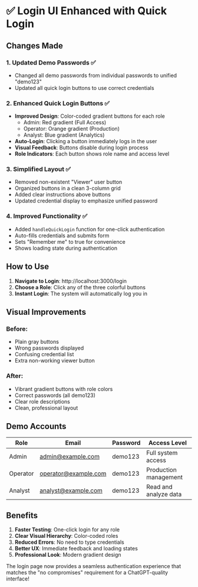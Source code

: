 # ✅ Login UI Enhanced with Quick Login

## Changes Made

### 1. Updated Demo Passwords ✅
- Changed all demo passwords from individual passwords to unified "demo123"
- Updated all quick login buttons to use correct credentials

### 2. Enhanced Quick Login Buttons ✅
- **Improved Design**: Color-coded gradient buttons for each role
  - Admin: Red gradient (Full Access)
  - Operator: Orange gradient (Production)
  - Analyst: Blue gradient (Analytics)
- **Auto-Login**: Clicking a button immediately logs in the user
- **Visual Feedback**: Buttons disable during login process
- **Role Indicators**: Each button shows role name and access level

### 3. Simplified Layout ✅
- Removed non-existent "Viewer" user button
- Organized buttons in a clean 3-column grid
- Added clear instructions above buttons
- Updated credential display to emphasize unified password

### 4. Improved Functionality ✅
- Added `handleQuickLogin` function for one-click authentication
- Auto-fills credentials and submits form
- Sets "Remember me" to true for convenience
- Shows loading state during authentication

## How to Use

1. **Navigate to Login**: http://localhost:3000/login
2. **Choose a Role**: Click any of the three colorful buttons
3. **Instant Login**: The system will automatically log you in

## Visual Improvements

### Before:
- Plain gray buttons
- Wrong passwords displayed
- Confusing credential list
- Extra non-working viewer button

### After:
- Vibrant gradient buttons with role colors
- Correct passwords (all demo123)
- Clear role descriptions
- Clean, professional layout

## Demo Accounts

| Role | Email | Password | Access Level |
|------|-------|----------|--------------|
| Admin | admin@example.com | demo123 | Full system access |
| Operator | operator@example.com | demo123 | Production management |
| Analyst | analyst@example.com | demo123 | Read and analyze data |

## Benefits

1. **Faster Testing**: One-click login for any role
2. **Clear Visual Hierarchy**: Color-coded roles
3. **Reduced Errors**: No need to type credentials
4. **Better UX**: Immediate feedback and loading states
5. **Professional Look**: Modern gradient design

The login page now provides a seamless authentication experience that matches the "no compromises" requirement for a ChatGPT-quality interface!